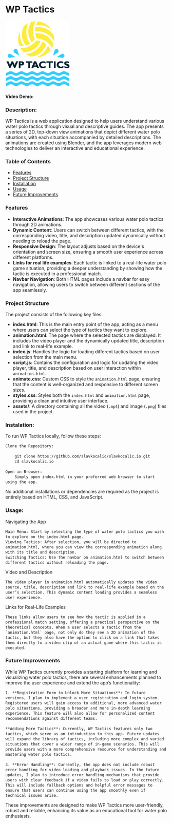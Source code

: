 # WP Tactics

 <picture>
  <source media="(prefers-color-scheme: dark)" srcset="assets/ballMenu.png" width="200">
  <source media="(prefers-color-scheme: light)" srcset="assets/ballMenu2.png" width="200">
  <img alt="WP Tactics logo" src="assets/ballMenu2.png" width="200">
 </picture>

#### Video Demo:  <URL HERE>

### Description:

WP Tactics is a web application designed to help users understand various water polo tactics through visual and descriptive guides. The app presents a series of 2D, top-down view animations that depict different water polo situations, with each situation accompanied by detailed descriptions. The animations are created using Blender, and the app leverages modern web technologies to deliver an interactive and educational experience.

### Table of Contents

- [Features](#features)
- [Project Structure](#project-structure)
- [Installation](#installation)
- [Usage](#usage)
- [Future Improvements](#future-improvements)

### Features

- **Interactive Animations**: The app showcases various water polo tactics through 2D animations.
- **Dynamic Content**: Users can switch between different tactics, with the corresponding video, title, and description updated dynamically without needing to reload the page.
- **Responsive Design**: The layout adjusts based on the device's orientation and screen size, ensuring a smooth user experience across different platforms.
- **Links for real life examples**: Each tactic is linked to a real-life water polo game situation, providing a deeper understanding by showing how the tactic is executed in a professional match.
- **Navbar Navigation**: Both HTML pages include a navbar for easy navigation, allowing users to switch between different sections of the app seamlessly.

### Project Structure

The project consists of the following key files:

- **index.html**: This is the main entry point of the app, acting as a menu where users can select the type of tactics they want to explore.
- **animation.html**: The page where the selected tactics are displayed. It includes the video player and the dynamically updated title, description and link to real-life example.
- **index.js**: Handles the logic for loading different tactics based on user selection from the main menu.
- **script.js**: Contains the configuration and logic for updating the video player, title, and description based on user interaction within `animation.html`.
- **animate.css**: Custom CSS to style the `animation.html` page, ensuring that the content is well-organized and responsive to different screen sizes.
- **styles.css**: Styles both the `index.html` and `animation.html` page, providing a clean and intuitive user interface.
- **assets/**: A directory containing all the video (`.mp4`) and image (`.png`) files used in the project.

### Instalation:

To run WP Tactics locally, follow these steps:

    Clone the Repository:

        git clone https://github.com/slavkocalic/slavkocalic.io.git
        cd slavkocalic.io

    Open in Browser:
        Simply open index.html in your preferred web browser to start using the app.

No additional installations or dependencies are required as the project is entirely based on HTML, CSS, and JavaScript.

### Usage:

Navigating the App

    Main Menu: Start by selecting the type of water polo tactics you wish to explore on the index.html page.
    Viewing Tactics: After selection, you will be directed to animation.html, where you can view the corresponding animation along with its title and description.
    Switching Tactics: Use the navbar on animation.html to switch between different tactics without reloading the page.

Video and Description

    The video player in animation.html automatically updates the video source, title, description and link to real-life example based on the user’s selection. This dynamic content loading provides a seamless user experience.

Links for Real-Life Examples

    These links allow users to see how the tactic is applied in a professional match setting, offering a practical perspective on the theoretical concepts. When a user selects a tactic from the `animation.html` page, not only do they see a 2D animation of the tactic, but they also have the option to click on a link that takes them directly to a video clip of an actual game where this tactic is executed.


### Future Improvements

While WP Tactics currently provides a starting platform for learning and visualizing water polo tactics, there are several enhancements planned to improve the user experience and extend the app’s functionality:

    1. **Registration Form to Unlock More Situations**: In future versions, I plan to implement a user registration and login system. Registered users will gain access to additional, more advanced water polo situations, providing a broader and more in-depth learning experience. This feature will also allow for personalized content recommendations against different teams.

    **Adding More Tactics**: Currently, WP Tactics features only two tactics, which serve as an introduction to this app. Future updates will expand the library of tactics, including more complex and varied situations that cover a wider range of in-game scenarios. This will provide users with a more comprehensive resource for understanding and mastering water polo tactics.

    3. **Error Handling**: Currently, the app does not include robust error handling for video loading and playback issues. In the future updates, I plan to introduce error handling mechanisms that provide users with clear feedback if a video fails to load or play correctly. This will include fallback options and helpful error messages to ensure that users can continue using the app smoothly even if technical issues arise.

These improvements are designed to make WP Tactics more user-friendly, robust and reliable, enhancing its value as an educational tool for water polo enthusiasts.
